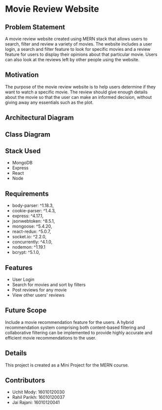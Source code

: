 # Movie Review Website

## Problem Statement

A movie review website created using MERN stack that allows users to search, filter and review a variety of movies. The website includes a user login, a search and filter feature to look for specific movies and a review feature for users to display their opinions about that particular movie. Users can also look at the reviews left by other people using the website.

## Motivation

The purpose of the movie review website is to help users determine if they want to watch a specific movie. The review should give enough details about the movie so that the user can make an informed decision, without giving away any essentials such as the plot.

## Architectural Diagram

## Class Diagram

## Stack Used

 - MongoDB
 - Express 
 - React
 - Node

## Requirements

 - body-parser: ^1.18.3,
 - cookie-parser: ^1.4.3,
 - express: ^4.17.1,
 - jsonwebtoken: ^8.5.1,
 - mongoose: ^5.4.20,
 - react-redux: ^5.0.7,
 - socket.io: ^2.2.0,
 - concurrently: ^4.1.0,
 - nodemon: ^1.19.1
 - bcrypt: ^5.1.0,

## Features

 - User Login
 - Search for movies and sort by filters
 - Post reviews for any movie 
 - View other users' reviews

## Future Scope

Include a movie recommendation feature for the users. A hybrid recommendation system comprising both content-based filtering and collaborative filtering can be implemented to provide highly accurate and efficient movie recommendations to the user.

## Details

This project is created as a Mini Project for the MERN course.

## Contributors

 - Uchit Mody: 16010120030
 - Rahil Parikh: 16010120037
 - Jai Rajani: 16010120041
